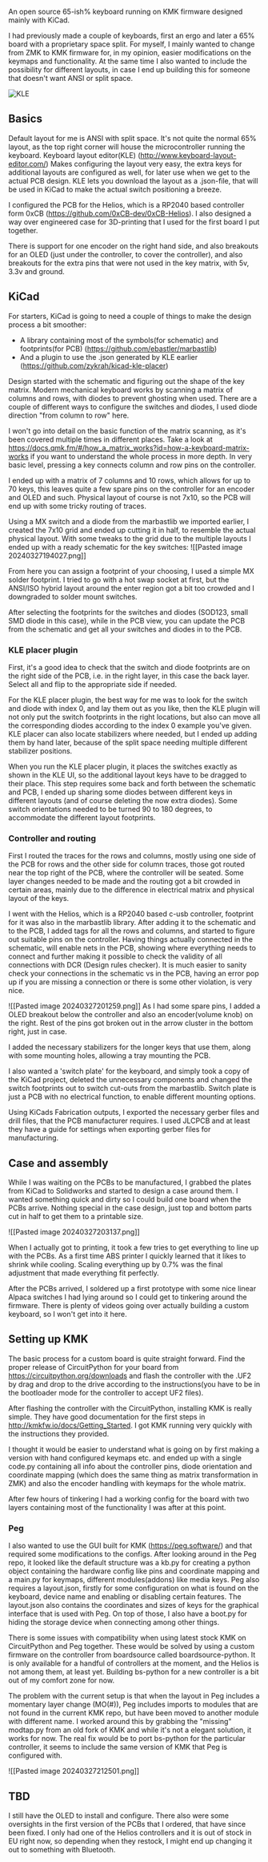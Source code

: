 An open source 65-ish% keyboard running on KMK firmware designed mainly with KiCad.

I had previously made a couple of keyboards, first an ergo and later a 65% board with a proprietary space split. For myself, I mainly wanted to change from ZMK to KMK firmware for, in my opinion, easier modifications on the keymaps and functionality. At the same time I also wanted to include the possibility for different layouts, in case I end up building this for someone that doesn't want ANSI or split space.

![KLE](https://github.com/tharj/Pear69/blob/main/img/1.png)

## Basics

Default layout for me is ANSI with split space. It's not quite the normal 65% layout, as the top right corner will house the microcontroller running the keyboard. Keyboard layout editor(KLE) (http://www.keyboard-layout-editor.com/) Makes configuring the layout very easy, the extra keys for additional layouts are configured as well, for later use when we get to the actual PCB design. KLE lets you download the layout as a .json-file, that will be used in KiCad to make the actual switch positioning a breeze.

I configured the PCB for the Helios, which is a RP2040 based controller form 0xCB (https://github.com/0xCB-dev/0xCB-Helios). I also designed a way over engineered case for 3D-printing that I used for the first board I put together. 

There is support for one encoder on the right hand side, and also breakouts for an OLED (just under the controller, to cover the controller), and also breakouts for the extra pins that were not used in the key matrix, with 5v, 3.3v and ground. 

## KiCad

For starters, KiCad is going to need a couple of things to make the design process a bit smoother:
- A library containing most of the symbols(for schematic) and footprints(for PCB) (https://github.com/ebastler/marbastlib)
- And a plugin to use the .json generated by KLE earlier (https://github.com/zykrah/kicad-kle-placer)

Design started with the schematic and figuring out the shape of the key matrix. Modern mechanical keyboard works by scanning a matrix of columns and rows, with diodes to prevent ghosting when used. There are a couple of different ways to configure the switches and diodes, I used diode direction "from column to row" here.

I won't go into detail on the basic function of the matrix scanning, as it's been covered multiple times in different places. Take a look at https://docs.qmk.fm/#/how_a_matrix_works?id=how-a-keyboard-matrix-works if you want to understand the whole process in more depth. In very basic level, pressing a key connects column and row pins on the controller. 

I ended up with a matrix of 7 columns and 10 rows, which allows for up to 70 keys, this leaves quite a few spare pins on the controller for an encoder and OLED and such.  Physical layout of course is not 7x10, so the PCB will end up with some tricky routing of traces.

Using a MX switch and a diode from the marbastlib we imported earlier, I created the 7x10 grid and ended up cutting it in half, to resemble the actual physical layout. With some tweaks to the grid due to the multiple layouts I ended up with a ready schematic for the key switches: 
![[Pasted image 20240327194027.png]]


From here you can assign a footprint of your choosing, I used a simple MX solder footprint. I tried to go with a hot swap socket at first, but the ANSI/ISO hybrid layout around the enter region got a bit too crowded and I downgraded to solder mount switches. 

After selecting the footprints for the switches and diodes (SOD123, small SMD diode in this case), while in the PCB view, you can update the PCB from the schematic and get all your switches and diodes in to the PCB. 

### KLE placer plugin 

First, it's a good idea to check that the switch and diode footprints are on the right side of the PCB, i.e. in the right layer, in this case the back layer. Select all and flip to the appropriate side if needed. 

For the KLE placer plugin, the best way for me was to look for the switch and diode with index 0, and lay them out as you like, then the KLE plugin will not only put the switch footprints in the right locations, but also can move all the corresponding diodes according to the index 0 example you've given. KLE placer can also locate stabilizers where needed, but I ended up adding them by hand later, because of the split space needing multiple different stabilizer positions. 

When you run the KLE placer plugin, it places the switches exactly as shown in the KLE UI, so the additional layout keys have to be dragged to their place. This step requires some back and forth between the schematic and PCB, I ended up sharing some diodes between different keys in different layouts (and of course deleting the now extra diodes). Some switch orientations needed to be turned 90 to 180 degrees, to accommodate the different layout footprints. 

### Controller and routing

First I routed the traces for the rows and columns, mostly using one side of the PCB for rows and the other side for column traces, those got routed near the top right of the PCB, where the controller will be seated. Some layer changes needed to be made and the routing got a bit crowded in certain areas, mainly due to the difference in electrical matrix and physical layout of the keys.

I went with the Helios, which is a RP2040 based c-usb controller, footprint for it was also in the marbastlib library. After adding it to the schematic and to the PCB, I added tags for all the rows and columns, and started to figure out suitable pins on the controller. Having things actually connected in the schematic, will enable nets in the PCB, showing where everything needs to connect and further making it possible to check the validity of all connections with DCR (Design rules checker). It is much easier to sanity check your connections in the schematic vs in the PCB, having an error pop up if you are missing a connection or there is some other violation, is very nice. 

![[Pasted image 20240327201259.png]]
As I had some spare pins, I added a OLED breakout below the controller and also an encoder(volume knob) on the right. Rest of the pins got broken out in the arrow cluster in the bottom right, just in case. 

I added the necessary stabilizers for the longer keys that use them, along with some mounting holes, allowing a tray mounting the PCB.

I also wanted a 'switch plate' for the keyboard, and simply took a copy of the KiCad project, deleted the unnecessary components and changed the switch footprints out to switch cut-outs from the marbastlib. Switch plate is just a PCB with no electrical function, to enable different mounting options. 

Using KiCads Fabrication outputs, I exported the necessary gerber files and drill files, that the PCB manufacturer requires. I used JLCPCB and at least they have a guide for settings when exporting gerber files for manufacturing.

## Case and assembly

While I was waiting on the PCBs to be manufactured, I grabbed the plates from KiCad to Solidworks and started to design a case around them. I wanted something quick and dirty so I could build one board when the PCBs arrive. Nothing special in the case design, just top and bottom parts cut in half to get them to a printable size. 

![[Pasted image 20240327203137.png]]

When I actually got to printing, it took a few tries to get everything to line up with the PCBs. As a first time ABS printer I quickly learned that it likes to shrink while cooling. Scaling everything up by 0.7% was the final adjustment that made everything fit perfectly.

After the PCBs arrived, I soldered up a first prototype with some nice linear Alpaca switches I had lying around so I could get to tinkering around the firmware. There is plenty of videos going over actually building a custom keyboard, so I won't get into it here. 

## Setting up KMK

The basic process for a custom board is quite straight forward. Find the proper release of CircuitPython for your board from https://circuitpython.org/downloads and flash the controller with the .UF2 by drag and drop to the drive according to the instructions(you have to be in the bootloader mode for the controller to accept UF2 files). 

After flashing the controller with the CircuitPython, installing KMK is really simple. They have good documentation for the first steps in http://kmkfw.io/docs/Getting_Started. I got KMK running very quickly with the instructions they provided. 

I thought it would be easier to understand what is going on by first making a version with hand configured keymaps etc. and ended up with a single code.py containing all info about the controller pins, diode orientation and coordinate mapping (which does the same thing as matrix transformation in ZMK) and also the encoder handling with keymaps for the whole matrix.

After few hours of tinkering I had a working config for the board with two layers containing most of the functionality I was after at this point. 

### Peg

I also wanted to use the GUI built for KMK (https://peg.software/) and that required some modifications to the configs. After looking around in the Peg repo, it looked like the default structure was a kb.py for creating a python object containing the hardware config like pins and coordinate mapping and a main.py for keymaps, different modules(addons) like media keys. Peg also requires a layout.json, firstly for some configuration on what is found on the keyboard, device name and enabling or disabling certain features. The layout.json also contains the coordinates and sizes of keys for the graphical interface that is used with Peg. On top of those, I also have a boot.py for hiding the storage device when connecting among other things.

There is some issues with compatibility when using latest stock KMK on CircuitPython and Peg together. These would be solved by using a custom firmware on the controller from boardsource called boardsource-python. It is only available for a handful of controllers at the moment, and the Helios is not among them, at least yet. Building bs-python for a new controller is a bit out of my comfort zone for now.

The problem with the current setup is that when the layout in Peg includes a momentary layer change (MO(#)), Peg includes imports to modules that are not found in the current KMK repo, but have been moved to another module with different name. I worked around this by grabbing the "missing" modtap.py from an old fork of KMK and while it's not a elegant solution, it works for now. The real fix would be to port bs-python for the particular controller, it seems to include the same version of KMK that Peg is configured with.

![[Pasted image 20240327212501.png]] 

## TBD

I still have the OLED to install and configure. There also were some oversights in the first version of the PCBs that I ordered, that have since been fixed. I only had one of the Helios controllers and it is out of stock in EU right now, so depending when they restock, I might end up changing it out to something with Bluetooth. 
